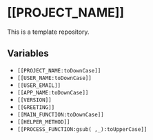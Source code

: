 # [[PROJECT_NAME]]

This is a template repository.

## Variables

- `[[PROJECT_NAME:toDownCase]]`
- `[[USER_NAME:toDownCase]]`
- `[[USER_EMAIL]]`
- `[[APP_NAME:toDownCase]]`
- `[[VERSION]]`
- `[[GREETING]]`
- `[[MAIN_FUNCTION:toDownCase]]`
- `[[HELPER_METHOD]]`
- `[[PROCESS_FUNCTION:gsub( ,_):toUpperCase]]`
